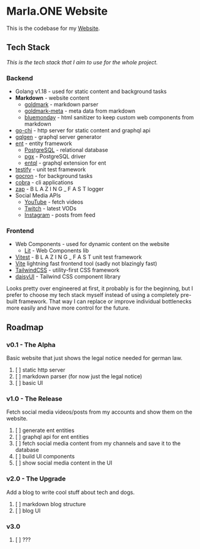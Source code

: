 # Marla.ONE Website

This is the codebase for my [Website](https://marla.one).

## Tech Stack

*This is the tech stack that I aim to use for the whole project.*

### Backend

- Golang v1.18 - used for static content and background tasks
- **Markdown** - website content
  - [goldmark](https://github.com/yuin/goldmark) - markdown parser
  - [goldmark-meta](https://github.com/yuin/goldmark-meta) - meta data from markdown
  - [bluemonday](https://github.com/microcosm-cc/bluemonday) - html sanitizer to keep custom web components from markdown
- [go-chi](https://github.com/go-chi/chi) - http server for static content and graphql api
- [gqlgen](https://github.com/99designs/gqlgen) - graphql server generator
- [ent](https://github.com/ent/ent) - entity framework
  - [PostgreSQL](https://www.postgresql.org/) - relational database
  - [pgx](https://github.com/jackc/pgx) - PostgreSQL driver
  - [entql](https://github.com/ent/contrib/entql) - graphql extension for ent
- [testify](https://github.com/stretchr/testify) - unit test framework
- [gocron](https://github.com/go-co-op/gocron) - for background tasks
- [cobra](https://github.com/spf13/cobra) - cli applications
- [zap](https://github.com/uber-go/zap) - B L A Z I N G _ F A S T logger
- Social Media APIs
  - [YouTube](https://developers.google.com/youtube/v3/code_samples/go) - fetch videos
  - [Twitch](https://github.com/nicklaw5/helix) - latest VODs
  - [Instagram](https://github.com/yanatan16/golang-instagram) - posts from feed

### Frontend

- Web Components - used for dynamic content on the website
  - [Lit](https://lit.dev/) - Web Components lib
- [Vitest](https://vitest.dev/) - B L A Z I N G _ F A S T unit test framework
- [Vite](https://vitejs.dev/) lightning fast frontend tool (sadly not blazingly fast)
- [TailwindCSS](https://github.com/tailwindlabs/tailwindcss) - utility-first CSS framework
- [daisyUI](https://github.com/saadeghi/daisyui) - Tailwind CSS component library

Looks pretty over engineered at first, it probably is for the beginning, but I prefer to choose my tech stack myself instead of using a completely pre-built framework. That way I can replace or improve individual bottlenecks more easily and have more control for the future.

## Roadmap

### v0.1 - The Alpha

Basic website that just shows the legal notice needed for german law.

1. [ ] static http server
2. [ ] markdown parser (for now just the legal notice)
3. [ ] basic UI

### v1.0 - The Release

Fetch social media videos/posts from my accounts and show them on the website.

1. [ ] generate ent entities
2. [ ] graphql api for ent entities
3. [ ] fetch social media content from my channels and save it to the database
4. [ ] build UI components
5. [ ] show social media content in the UI

### v2.0 - The Upgrade

Add a blog to write cool stuff about tech and dogs.

1. [ ] markdown blog structure
2. [ ] blog UI

### v3.0

1. [ ] ???